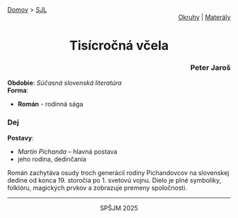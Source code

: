 <div align="center">
    <div align="left">
        <a href="/README.md">Domov</a>
        >
        <a href="../SLOVENCINA.md">SJL</a>
    </div>
    <div align="right">
        <a href="../ustne-okruhy.org.md">Okruhy</a>
        |
        <a href="https://drive.google.com/drive/u/1/folders/1hWhZNvgWC-8cb7jK5zRorX9WfCzyq_WF">Materály</a>
    </div>
<h1>Tisícročná včela</h1>
    <div align="right">
        <h3>Peter Jaroš</h3>
    </div>
</div>

__Obdobie__: _Súčasná slovenská literatúra_  
__Forma__:  
- **Román** - rodinná sága

### Dej
__Postavy__:  
- *Martin Pichanda* – hlavná postava  
- jeho rodina, dedinčania

Román zachytáva osudy troch generácií rodiny Pichandovcov na slovenskej dedine od konca 19. storočia po 1. svetovú vojnu. Dielo je plné symboliky, folklóru, magických prvkov a zobrazuje premeny spoločnosti.

---
<div align="center">
    <p>SPŠJM 2025</p>
</div>